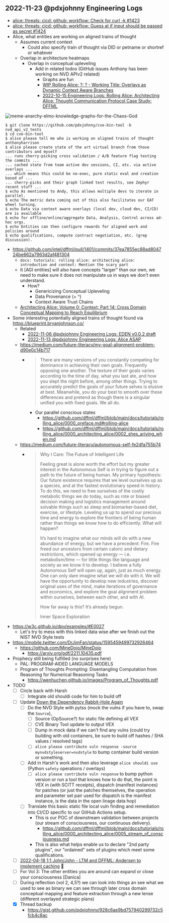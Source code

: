 ## 2022-11-23 @pdxjohnny Engineering Logs

- [alice: threats: cicd: github: workflow: Check for curl -k #1423](https://github.com/intel/dffml/issues/1423)
- [alice: threats: cicd: github: workflow: Guess at if input should be passed as secret #1424](https://github.co/intel/dffml/issues/1424)
- Alice, what entities are working on aligned trains of thought
  - Assumes current context
    - Could also specify train of thought via DID or petname or shortref or whatever
  - Overlap in architecture heatmaps
    - Overlap in conceptual upleveling
      - Add in related todos (GitHub issues Anthony has been working on NVD APIv2 related)
        - Graphs are fun
        - [WIP Rolling Alice: ?: ? - Working Title: Overlays as Dynamic Context Aware Branches](https://github.com/intel/dffml/discussions/1406?sort=new#discussioncomment-4180716)
        - [2022-10-15 Engineering Logs: Rolling Alice: Architecting Alice: Thought Communication Protocol Case Study: DFFML](https://github.com/intel/dffml/discussions/1406?sort=new#discussioncomment-3883683)

![meme-anarchy-elmo-knowledge-graphs-for-the-Chaos-God](https://user-images.githubusercontent.com/5950433/203634346-111c884d-0f95-4066-addf-dbfbaeda4910.png)

```console
$ git clone https://github.com/pdxjohnny/cve-bin-tool -b nvd_api_v2_tests
$ cd cve-bin-tool
$ alice please tell me who is working on aligned trains of thought
anthonyharrison
$ alice please create state of the art virtual branch from those contributors and myself
... runs cherry-picking cross validation / A/B feature flag testing the commits ...
... cached state from team active dev sessions, CI, etc. via active overlays ...
... which means this could be no-exec, pure static eval and creation based of ...
... cherry-picks and their graph linked test results, see Zephyr recent stuff ...
$ echo As mentioned to Andy, this allows multiple devs to iterate in parallel.
$ echo The metric data coming out of this also facilitates our EAT wheel turning.
$ echo Data via context aware overlays (local dev, cloud dev, CI/CD) are is available
$ echo for offline/online/aggregate Data, Analysis, Control across ad-hoc orgs.
$ echo Entities can then configure rewards for aligned work and policies around
$ echo qualifications, compute contract negotiation, etc. (grep discussion).
```

- https://github.com/intel/dffml/pull/1401/commits/37ea7855ec88ad804724be662a7963d2af481304
  - `docs: tutorials: rolling alice: architecting alice: introduction and context: Mention the scary part`
  - It [AGI entities] will also have concepts "larger" than our own, we need to make sure
it does not manipulate us in ways we don't even understand.
    - How?
      - Genericizing Conceptual Upleveling
      - Data Provenance (+ ^)
      - Context Aware Trust Chains
  - [Architecting Alice: Volume 0: Context: Part 14: Cross Domain Conceptual Mapping to Reach Equilibrium](https://www.youtube.com/watch?v=A-S9Z684o4Y&list=PLtzAOVTpO2jaHsS4o-sDzDyHEug-1KRbK)
- Some interesting potentially aligned trains of thought found via https://blueprint.bryanjohnson.co/
  - Related
    - [2022-11-06 @pdxjohnny Engineering Logs: EDEN v0.0.2 draft](https://github.com/intel/dffml/discussions/1406?sort=new#discussioncomment-4068656)
    - [2022-11-13 @pdxjohnny Engineering Logs: Alice ASAP](https://github.com/intel/dffml/discussions/1406?sort=new#discussioncomment-4128767)
  - https://medium.com/future-literacy/my-goal-alignment-problem-d90e0c14b717
    - > There are many versions of you constantly competing for dominance in achieving their own goals. Frequently opposing one another. The texture of their goals varies according to the time of day, what you last ate, and how you slept the night before, among other things. Trying to accurately predict the goals of your future selves is elusive at best. Meanwhile, you do your best to smooth over these differences and pretend as though there is a singular unified you with fixed goals. We all do.
      - Our parallel conscious states
        - https://github.com/dffml/dffml/blob/main/docs/tutorials/rolling_alice/0000_preface.md#rolling-alice
        - https://github.com/dffml/dffml/blob/main/docs/tutorials/rolling_alice/0000_architecting_alice/0002_shes_ariving_when.md
  - https://medium.com/future-literacy/autonomous-self-fe2dfa755b74
    - > Why I Care: The Future of Intelligent Life
      >
      > Feeling great is alone worth the effort but my greater interest in the Autonomous Self is in trying to figure out a path to the future of being human. My primary hypothesis: Our future existence requires that we level ourselves up as a species, and at the fastest evolutionary speed in history. To do this, we need to free ourselves of the costly metabolic things we do today, such as rote or biased decision making and logistics management around solvable things such as sleep and biomarker-based diet, exercise, or lifestyle. Leveling us up to spend our precious time and energy to explore the frontiers of being human rather than things we know how to do efficiently. What will happen?
      >
      > It’s hard to imagine what our minds will do with a new abundance of energy, but we have a precedent: Fire. Fire freed our ancestors from certain caloric and dietary restrictions, which opened up energy — i.e. metabolism/time — for little things like language and society as we know it to develop. I believe a fully Autonomous Self will open up, again, just as much energy. One can only dare imagine what we will do with it. We will have the opportunity to develop new industries, discover original uses of the mind, make iterations of governance and economics, and explore the goal alignment problem within ourselves, between each other, and with AI.
      >
      > How far away is this? It’s already begun.
      >
      > Inner Space Exploration
- https://w3c.github.io/dpv/examples/#E0027
  - Let's try to mess with this linked data wise after we finish out the NIST NVD Style tests
- https://mobile.twitter.com/DrJimFan/status/1595459499732926464
  - https://github.com/MineDojo/MineDojo
    - https://arxiv.org/pdf/2211.10435.pdf
- Prophecy still being fulfilled (no surprises here)
  - PAL: PROGRAM-AIDED LANGUAGE MODELS
  - Program of Thoughts Prompting: Disentangling Computation from Reasoning for Numerical Reasoning Tasks
    - https://wenhuchen.github.io/images/Program_of_Thoughts.pdf
- TODO
  - [ ] Circle back with Harsh
    - [ ] Integrate old shouldi code for him to build off
  - [ ] Update [Down the Dependency Rabbit-Hole Again](https://github.com/dffml/dffml/blob/main/docs/tutorials/rolling_alice/0001_coach_alice/0001_down_the_dependency_rabbit_hole_again.md)
    - [ ] Do the NVD Style with pytss (mock the vulns if you have to, swap the `Source`),
      - [ ] Source (OpSource?) for static file defining all VEX
      - [ ] CVE Binary Tool update to output VEX
      - [ ] Dump in mock data if we can't find any vulns (could try building with old containers, be sure to build off hashes / SHA values / resolved tags)
      - [ ] `alice please contribute vuln response -source mynvdstyleserver=nvdstyle` to bump container build version or something.
    - [ ] Add in Harsh's work and then also leverage `alice shouldi use` (Python `safety` operations / overlays)
      - [ ] `alice please contribute vuln response` to bump python version or run a tool that knows how to do that, the point is VEX in (with SCITT receipts), dispatch (manifest instances) for patches (or just the patches themselves, the operation and parameter set pair used for dispatch is the manifest instance, is the data in the open linage data hop)
    - [ ] Translate this basic static file local vuln finding and remediation
          into CI/CD specific to our GitHub Actions setup.
      - This is our POC of downstream validation between projects (our
        stream of consciousness, our continuous delivery).
        - https://github.com/dffml/dffml/blob/main/docs/tutorials/rolling_alice/0000_architecting_alice/0005_stream_of_consciousness.md
      - This is also what helps enable us to declare "2nd party plugins",
        our "ordained" sets of plugins which meet some qualifications.
  - [ ] [2022-04-18 1:1 John/John - LTM and DFFML: Andersen to implement caching](https://github.com/intel/dffml/discussions/1368#discussioncomment-2599017) :grimacing:
  - [ ] For Vol 3: The other entities you are around can expand or close your consciousness [Danica]
  - [ ] During reflection (vol 2, 4,5?) we can look into things an see what we used to see as binary we can see through later cross domain conceptual mapping and feature extraction through a new lense (different overlayed strategic plans)
  - [x] Thread backup
    - https://gist.github.com/pdxjohnny/928c6ae9bd757940299732c5fcb4c8ac